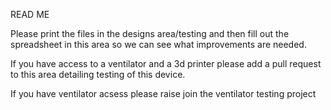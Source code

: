 READ ME

Please print the files in the designs
area/testing and then fill out the spreadsheet
in this area so we can see what improvements are needed.

If you have access to a ventilator and a 3d printer please add a 
pull request to this area detailing testing of this device.

If you have ventilator acsess please raise join the ventilator testing project

